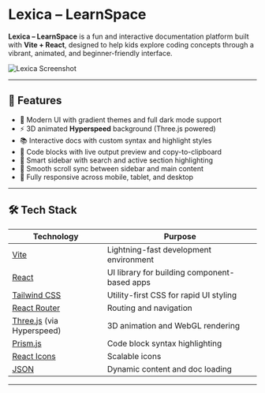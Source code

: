 # Lexica – LearnSpace

**Lexica – LearnSpace** is a fun and interactive documentation platform built with **Vite + React**, designed to help kids explore coding concepts through a vibrant, animated, and beginner-friendly interface.

![Lexica Screenshot](./public/preview.png)

---

## 🚀 Features

- 🎨 Modern UI with gradient themes and full dark mode support  
- ⚡ 3D animated **Hyperspeed** background (Three.js powered)  
- 📚 Interactive docs with custom syntax and highlight styles  
- 🔢 Code blocks with live output preview and copy-to-clipboard  
- 🧠 Smart sidebar with search and active section highlighting  
- 🔄 Smooth scroll sync between sidebar and main content  
- 📱 Fully responsive across mobile, tablet, and desktop  

---

## 🛠️ Tech Stack

| Technology            | Purpose                                           |
|-----------------------|---------------------------------------------------|
| [Vite](https://vitejs.dev/)             | Lightning-fast development environment         |
| [React](https://reactjs.org/)           | UI library for building component-based apps   |
| [Tailwind CSS](https://tailwindcss.com/) | Utility-first CSS for rapid UI styling         |
| [React Router](https://reactrouter.com/) | Routing and navigation                         |
| [Three.js](https://threejs.org/) (via Hyperspeed) | 3D animation and WebGL rendering     |
| [Prism.js](https://prismjs.com/)        | Code block syntax highlighting                 |
| [React Icons](https://react-icons.github.io/react-icons/) | Scalable icons                           |
| [JSON](https://www.json.org/json-en.html)            | Dynamic content and doc loading                |

---


